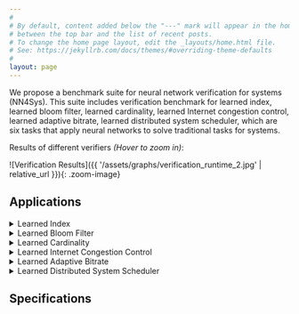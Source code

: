 ```yaml
---
#
# By default, content added below the "---" mark will appear in the home page
# between the top bar and the list of recent posts.
# To change the home page layout, edit the _layouts/home.html file.
# See: https://jekyllrb.com/docs/themes/#overriding-theme-defaults
#
layout: page
---
```


We propose a benchmark suite for neural network verification for systems (NN4Sys). This suite includes verification benchmark for learned index, learned bloom filter, learned cardinality, learned Internet congestion control, learned adaptive bitrate, learned distributed system scheduler, which are six tasks that apply neural networks to solve traditional tasks for systems.


Results of different verifiers    *(Hover to zoom in)*:

<style>
.zoom-image {
    transition: transform 0.3s ease;
}
.zoom-image:hover {
    transform: scale(1.45);
}
</style>

![Verification Results]({{ '/assets/graphs/verification_runtime_2.jpg' | relative_url }}){: .zoom-image}







## Applications

<!--  -->
<div class="accordion">





<!--  -->
  <details class="main-item">
    <summary>Learned Index</summary>
    <p>Content for menu item 1.</p>
    
    <details class="nested-item">
      <summary>Introduction</summary>
      <p>Content for menu item 1.1.</p>
    </details>

    <details class="nested-item">
      <summary>Neural Network</summary>
      <p>Content for menu item 1.2.</p>
    </details>

    <details class="nested-item">
      <summary>Specification</summary>
      <p>Content for menu item 1.2.</p>
    </details>

    <details class="nested-item">
      <summary>Performance of the verifier</summary>
      <p>Content for menu item 1.2.</p>
    </details>
  </details>


<!--  -->
  <details class="main-item">
    <summary>Learned Bloom Filter</summary>
    <p>Content for menu item 1.</p>
    
    <details class="nested-item">
      <summary>Introduction</summary>
      <p>Content for menu item 1.1.</p>
    </details>

    <details class="nested-item">
      <summary>Neural Network</summary>
      <p>Content for menu item 1.2.</p>
    </details>

    <details class="nested-item">
      <summary>Specification</summary>
      <p>Content for menu item 1.2.</p>
    </details>

    <details class="nested-item">
      <summary>Performance of the verifier</summary>
      <p>Content for menu item 1.2.</p>
    </details>
  </details>





<!--  -->
  <details class="main-item">
    <summary>Learned Cardinality</summary>
    <p>Content for menu item 1.</p>
    
    <details class="nested-item">
      <summary>Introduction</summary>
      <p>Content for menu item 1.1.</p>
    </details>

    <details class="nested-item">
      <summary>Neural Network</summary>
      <p>Content for menu item 1.2.</p>
    </details>

    <details class="nested-item">
      <summary>Specification</summary>
      <p>Content for menu item 1.2.</p>
    </details>

    <details class="nested-item">
      <summary>Performance of the verifier</summary>
      <p>Content for menu item 1.2.</p>
    </details>
  </details>




<!--  -->
  <details class="main-item">
    <summary>Learned Internet Congestion Control</summary>
    <p>Content for menu item 1.</p>
    
    <details class="nested-item">
      <summary>Introduction</summary>
      <p>Content for menu item 1.1.</p>
    </details>

    <details class="nested-item">
      <summary>Neural Network</summary>
      <p>Content for menu item 1.2.</p>
    </details>

    <details class="nested-item">
      <summary>Specification</summary>
      <p>Content for menu item 1.2.</p>
    </details>

    <details class="nested-item">
      <summary>Performance of the verifier</summary>
      <p>Content for menu item 1.2.</p>
    </details>
  </details>





<!--  -->
  <details class="main-item">
    <summary>Learned Adaptive Bitrate</summary>
    <p>Content for menu item 1.</p>
    
    <details class="nested-item">
      <summary>Introduction</summary>
      <p>Content for menu item 1.1.</p>
    </details>

    <details class="nested-item">
      <summary>Neural Network</summary>
      <p>Content for menu item 1.2.</p>
    </details>

    <details class="nested-item">
      <summary>Specification</summary>
      <p>Content for menu item 1.2.</p>
    </details>

    <details class="nested-item">
      <summary>Performance of the verifier</summary>
      <p>Content for menu item 1.2.</p>
    </details>
  </details>












<!--  -->
  <details class="main-item">
    <summary>Learned Distributed System Scheduler</summary>
    <p>Content for menu item 1.</p>
    
    <details class="nested-item">
      <summary>Introduction</summary>
      <p>Content for menu item 1.1.</p>
    </details>

    <details class="nested-item">
      <summary>Neural Network</summary>
      <p>Content for menu item 1.2.</p>
    </details>

    <details class="nested-item">
      <summary>Specification</summary>
      <p>Content for menu item 1.2.</p>
    </details>

    <details class="nested-item">
      <summary>Performance of the verifier</summary>
      <p>Content for menu item 1.2.</p>
    </details>
  </details>





</div>


## Specifications


<!-- ####from cheng:
Introduction for each app
description
paper
NN(link to our folder)
brief description of NN
input, output, sepcification
performance of verifier(number)

After Summary: 1 figure of result of difference verifier -->



